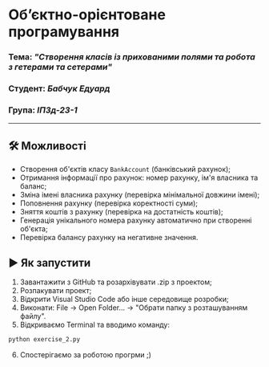 # Об’єктно-орієнтоване програмування
### Тема: _"Створення класів із прихованими полями та робота з гетерами та сетерами"_
### Студент: _Бабчук Едуард_
### Група: _ІПЗд-23-1_
---
## 🛠 Можливості

- Створення об'єктів класу `BankAccount` (банківський рахунок);
- Отримання інформації про рахунок: номер рахунку, ім'я власника та баланс;
- Зміна імені власника рахунку (перевірка мінімальної довжини імені);
- Поповнення рахунку (перевірка коректності суми);
- Зняття коштів з рахунку (перевірка на достатність коштів);
- Генерація унікального номера рахунку автоматично при створенні об'єкта;
- Перевірка балансу рахунку на негативне значення.

## ▶️ Як запустити
1. Завантажити з GitHub та розархівувати .zip з проектом;
2. Розпакувати проект;
3. Відкрити Visual Studio Code або інше середовище розробки;
4. Виконати: File -> Open Folder... -> "Обрати папку з розташуванням файлу".
5. Відкриваємо Terminal та вводимо команду: 
```bash
python exercise_2.py
```
6. Спостерігаємо за роботою прогрми ;)